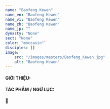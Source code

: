 ```yaml
---
name: "Baofeng Kewen"
name_en: "Baofeng Kewen"
name_vi: "Baofeng Kewen"
name_zh: "Baofeng Kewen"
name_jp: ""
dynasty: "None"
sect: "None"
color: "moccasin"`
disciples: []
image: 
    src: "/images/masters/Baofeng_Kewen.jpg"
    alt: "Baofeng Kewen"
---
```


#### GIỚI THIỆU:



#### TÁC PHẨM / NGỮ LỤC:

📖 

